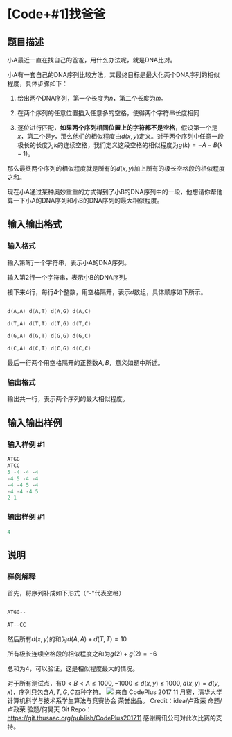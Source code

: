 # [Code+#1]找爸爸

## 题目描述

小A最近一直在找自己的爸爸，用什么办法呢，就是DNA比对。

小A有一套自己的DNA序列比较方法，其最终目标是最大化两个DNA序列的相似程度，具体步骤如下：

1. 给出两个DNA序列，第一个长度为$n$，第二个长度为$m$。

2. 在两个序列的任意位置插入任意多的空格，使得两个字符串长度相同

3. 逐位进行匹配，**如果两个序列相同位置上的字符都不是空格**，假设第一个是$x$，第二个是$y$，那么他们的相似程度由$d(x,y)$定义。对于两个序列中任意一段极长的长度为$k$的连续空格，我们定义这段空格的相似程度为$g(k)=-A-B(k-1)$。

那么最终两个序列的相似程度就是所有的$d(x,y)$加上所有的极长空格段的相似程度之和。

现在小A通过某种奥妙重重的方式得到了小B的DNA序列中的一段，他想请你帮他算一下小A的DNA序列和小B的DNA序列的最大相似程度。

## 输入输出格式

### 输入格式

输入第$1$行一个字符串，表示小A的DNA序列。

输入第$2$行一个字符串，表示小B的DNA序列。

接下来$4$行，每行$4$个整数，用空格隔开，表示$d$数组，具体顺序如下所示。

```cpp

d(A,A) d(A,T) d(A,G) d(A,C)

d(T,A) d(T,T) d(T,G) d(T,C)

d(G,A) d(G,T) d(G,G) d(G,C)

d(C,A) d(C,T) d(C,G) d(C,C)

```

最后一行两个用空格隔开的正整数$A,B$，意义如题中所述。

### 输出格式

输出共一行，表示两个序列的最大相似程度。

## 输入输出样例

### 输入样例 #1

```cpp
ATGG
ATCC
5 -4 -4 -4 
-4 5 -4 -4 
-4 -4 5 -4 
-4 -4 -4 5 
2 1
```


### 输出样例 #1

```cpp
4
```


## 说明

### 样例解释

首先，将序列补成如下形式（"-"代表空格）

```cpp

ATGG--

AT--CC

```

然后所有$d(x,y)$的和为$d(A,A)+d(T,T)=10$

所有极长连续空格段的相似程度之和为$g(2)+g(2)=-6$

总和为$4$，可以验证，这是相似程度最大的情况。

对于所有测试点，有$0< B<A \le 1000, -1000\le d(x,y)\le 1000,d(x,y)=d(y,x)$，序列只包含${A,T,G,C}$四种字符。 ![](https://cdn.luogu.com.cn/upload/pic/12822.png) 来自 CodePlus 2017 11 月赛，清华大学计算机科学与技术系学生算法与竞赛协会 荣誉出品。 Credit：idea/卢政荣 命题/卢政荣 验题/何昊天 Git Repo：https://git.thusaac.org/publish/CodePlus201711 感谢腾讯公司对此次比赛的支持。 

